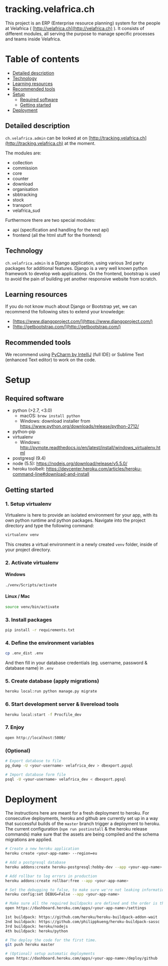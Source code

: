 # tracking.velafrica.ch

This project is an ERP (Enterprise resource planning) system for the people at Velafrica ( [http://velafrica.ch](http://velafrica.ch) ).
It consists of different modules, all serving the purpose to manage specific processes and teams inside Velafrica.

# Table of contents

  * [Detailed description](#detailed-description)
  * [Technology](#technology)
  * [Learning resources](#learning-resources)
  * [Recommended tools](#recommended-tools)
  * [Setup](#setup)
    * [Required software](#required-software)
    * [Getting started](#getting-started)
  * [Deployment](#deployment)

## Detailed description

`ch.velafrica.admin` can be looked at on [http://tracking.velafrica.ch](http://tracking.velafrica.ch) at the moment.

The modules are:

- collection
- commission
- core
- counter
- download
- organisation
- sbbtracking
- stock
- transport
- velafrica_sud

Furthermore there are two special modules:

- api (specification and handling for the rest api)
- frontend (all the html stuff for the frontend)

## Technology
`ch.velafrica.admin` is a Django application, using various 3rd party packages for additional features. Django is a very well known python framework to develop web applications. On the frontend, bootstrap is used to avoid the pain of building yet another responsive website from scratch.

## Learning resources
If you do not know much about Django or Bootstrap yet, we can recommend the following sites to extend your knowledge:

- [https://www.djangoproject.com/](https://www.djangoproject.com/)
- [http://getbootstrap.com/](http://getbootstrap.com/)

## Recommended tools
We recommend using [PyCharm by IntelliJ](https://www.jetbrains.com/pycharm/) (full IDE) or Sublime Text (enhanced Text editor) to work on the code.

# Setup

## Required software

- python (>2.7, <3.0)
    - macOS: `brew install python`
    - Windows: download installer from https://www.python.org/downloads/release/python-2712/
- python-pip
- virtualenv
    - Windows: http://pymote.readthedocs.io/en/latest/install/windows_virtualenv.html
- postgresql (9.4)
- node (5.5): https://nodejs.org/download/release/v5.5.0/
- heroku toolbelt: https://devcenter.heroku.com/articles/heroku-command-line#download-and-install

## Getting started

### 1. Setup virtualenv

Virtualenv is here to provide an isolated environment for your app, with its own python runtime and python packages.
Navigate into the project directory and type the following command:

```bash
virtualenv venv
```

This creates a virtual environment in a newly created `venv` folder, inside of your project directory.

### 2. Activate virtualenv

#### Windows

```bash
./venv/Scripts/activate
```

#### Linux / Mac

```bash
source venv/bin/activate
```

### 3. Install packages

```bash
pip install -r requirements.txt
```

### 4. Define the environment variables

```bash
cp .env_dist .env
```

And then fill in your database credentials (eg. username, password & database name) in `.env`

### 5. Create database (apply migrations)
   
```bash
heroku local:run python manage.py migrate
```

### 6. Start development server & livereload tools

```bash
heroku local:start -f Procfile_dev
```

### 7. Enjoy

```bash
open http://localhost:5000/
```

### (Optional)

```bash
# Export database to file
pg_dump -U <your-username> velafrica_dev > dbexport.pgsql

# Import database form file
psql -U <your-username> velafrica_dev < dbexport.pgsql
```

# Deployment

The instructions here are meant for a fresh deployment to heroku. For consecutive deployments, heroku and github are currently set up in a way that successful builds of the `master` branch trigger a deployment to heroku. The current configuration (`npm run postinstall` & the heroku release commands) make sure that the assets are being compiled and the schema migrations are applied.

```bash
# Create a new heroku application
heroku create <your-app-name> --region=eu

# Add a postgresql database
heroku addons:create heroku-postgresql:hobby-dev --app <your-app-name>

# Add rollbar to log errors in production
heroku addons:create rollbar:free --app <your-app-name>

# Set the debugging to false, to make sure we're not leaking information to the user in case of an error
heroku config:set DEBUG=False --app <your-app-name>

# Make sure all the required buildpacks are defined and the order is the same.
open https://dashboard.heroku.com/apps/<your-app-name>/settings

1st buildpack: https://github.com/heroku/heroku-buildpack-addon-wait
2nd buildpack: https://github.com/philippkueng/heroku-buildpack-sassc
3rd buildpack: heroku/nodejs
4th buildpack: heroku/python

# The deploy the code for the first time.
git push heroku master

# (Optional) setup automatic deployments
open https://dashboard.heroku.com/apps/<your-app-name>/deploy/github
```
